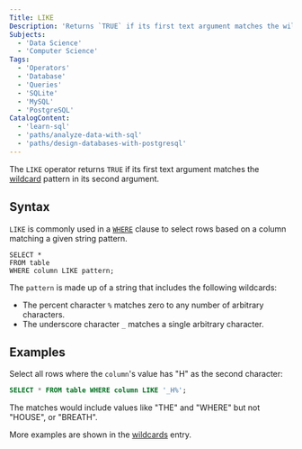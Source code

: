 ```yaml
---
Title: LIKE
Description: 'Returns `TRUE` if its first text argument matches the wildcard pattern in its second argument.'
Subjects:
  - 'Data Science'
  - 'Computer Science'
Tags:
  - 'Operators'
  - 'Database'
  - 'Queries'
  - 'SQLite'
  - 'MySQL'
  - 'PostgreSQL'
CatalogContent:
  - 'learn-sql'
  - 'paths/analyze-data-with-sql'
  - 'paths/design-databases-with-postgresql'
---
```


The `LIKE` operator returns `TRUE` if its first text argument matches the [wildcard](https://www.codecademy.com/resources/docs/sql/wildcards) pattern in its second argument.

## Syntax

`LIKE` is commonly used in a [`WHERE`](https://www.codecademy.com/resources/docs/sql/commands/where) clause to select rows based on a column matching a given string pattern.

```pseudo
SELECT *
FROM table
WHERE column LIKE pattern;
```

The `pattern` is made up of a string that includes the following wildcards:

- The percent character `%` matches zero to any number of arbitrary characters.
- The underscore character `_` matches a single arbitrary character.

## Examples

Select all rows where the `column`'s value has "H" as the second character:

```sql
SELECT * FROM table WHERE column LIKE '_H%';
```

The matches would include values like "THE" and "WHERE" but not "HOUSE", or "BREATH".

More examples are shown in the [wildcards](https://www.codecademy.com/resources/docs/sql/wildcards) entry.
